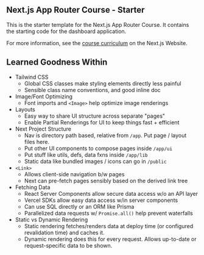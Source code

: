 ## Next.js App Router Course - Starter

This is the starter template for the Next.js App Router Course. It contains the starting code for the dashboard
application.

For more information, see the [course curriculum](https://nextjs.org/learn) on the Next.js Website.

## Learned Goodness Within

* Tailwind CSS
    * Global CSS classes make styling elements directly less painful
    * Sensible class name conventions, and good inline doc
* Image/Font Optimizing
    * Font imports and `<Image>` help optimize image renderings
* Layouts
    * Easy way to share UI structure across separate "pages"
    * Enable Partial Renderings for UI to keep things fast + efficient
* Next Project Structure
    * Nav is directory path based, relative from `/app`. Put page / layout files here.
    * Put other UI components to compose pages inside `/app/ui`
    * Put stuff like utils, defs, data fxns inside `/app/lib`
    * Static data like bundled images / icons can go in `/public`
* `<Link>`
    * Allows client-side navigation b/w pages
    * Next can pre-fetch pages sensibly based on the derived link tree
* Fetching Data
    * React Server Components allow secure data access w/o an API layer
    * Vercel SDKs allow easy data access w/in server components
    * Can use SQL directly or an ORM like Prisma
    * Parallelized data requests w/ `Promise.all()` help prevent waterfalls
* Static vs Dynamic Rendering
    * Static rendering fetches/renders data at deploy time (or configured revalidation time) and caches it.
    * Dynamic rendering does this for every request. Allows up-to-date or request-specific data to be shown.